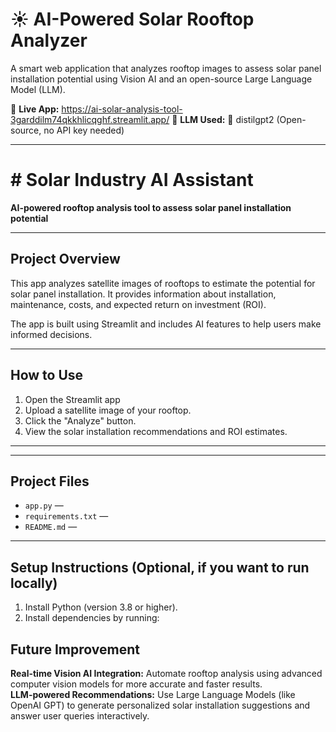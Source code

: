 # ☀️ AI-Powered Solar Rooftop Analyzer

A smart web application that analyzes rooftop images to assess solar panel installation potential using Vision AI and an open-source Large Language Model (LLM).

🔗 **Live App:**  https://ai-solar-analysis-tool-3garddilm74qkkhlicqghf.streamlit.app/
🧠 **LLM Used:** 🧠 distilgpt2 (Open-source, no API key needed)

---

# # Solar Industry AI Assistant

**AI-powered rooftop analysis tool to assess solar panel installation potential**

---

## Project Overview

This app analyzes satellite images of rooftops to estimate the potential for solar panel installation. It provides information about installation, maintenance, costs, and expected return on investment (ROI).

The app is built using Streamlit and includes AI features to help users make informed decisions.

---

## How to Use

1. Open the Streamlit app  
2. Upload a satellite image of your rooftop.  
3. Click the "Analyze" button.  
4. View the solar installation recommendations and ROI estimates.

---



---

## Project Files

- `app.py` — 
- `requirements.txt` — 
- `README.md` — 

---

## Setup Instructions (Optional, if you want to run locally)

1. Install Python (version 3.8 or higher).  
2. Install dependencies by running:  
## Future Improvement 
**Real-time Vision AI Integration:** Automate rooftop analysis using advanced computer vision models for more accurate and faster results.  
**LLM-powered Recommendations:** Use Large Language Models (like OpenAI GPT) to generate personalized solar installation suggestions and answer user queries interactively.

  
